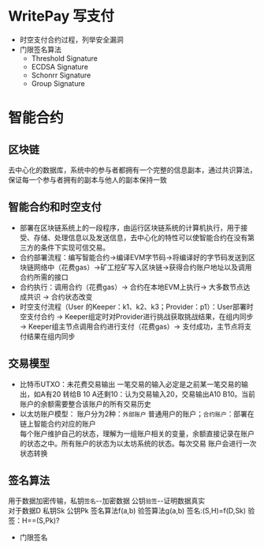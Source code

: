 # WritePay 写支付

+ 时空支付合约过程，列举安全漏洞
+ 门限签名算法 
  + Threshold Signature
  + ECDSA Signature
  + Schonrr Signature
  + Group Signature


# 智能合约

## 区块链
  去中心化的数据库，系统中的参与者都拥有一个完整的信息副本，通过共识算法，保证每一个参与者拥有的副本与他人的副本保持一致

## 智能合约和时空支付
  + 部署在区块链系统上的一段程序，由运行区块链系统的计算机执行，用于接受、存储、处理信息以及发送信息，去中心化的特性可以使智能合约在没有第三方的条件下实现可信交易。
  + 合约部署流程：编写智能合约->编译EVM字节码->将编译好的字节码发送到区块链网络中（花费gas）->矿工挖矿写入区块链->获得合约账户地址以及调用合约所需的接口
  + 合约执行：调用合约（花费gas）-> 合约在本地EVM上执行-> 大多数节点达成共识 -> 合约状态改变
  + 时空支付流程（User 的Keeper：k1、k2、k3；Provider：p1）：User部署时空支付合约 -> Keeper组定时对Provider进行挑战获取挑战结果，在组内同步 -> Keeper组主节点调用合约进行支付（花费gas）-> 支付成功，主节点将支付结果在组内同步

## 交易模型
  + 比特币UTXO：未花费交易输出
    一笔交易的输入必定是之前某一笔交易的输出，如A有20 转给B 10 A还剩10：认为交易输入20，交易输出A10 B10。当前账户的余额需要整合该账户的所有交易历史
  + 以太坊账户模型：
    账户分为2种：`外部账户` 普通用户的账户；`合约账户`：部署在链上智能合约对应的账户  
    每个账户维护自己的状态，理解为一组账户相关的变量，余额直接记录在账户的状态之中。所有账户的状态为以太坊系统的状态。每次交易 账户会进行一次状态转换

## 签名算法
  用于数据加密传输，私钥`签名`--加密数据 公钥`验签`--证明数据真实  
  对于数据D 私钥Sk 公钥Pk 签名算法f(a,b) 验签算法g(a,b)
  签名:(S,H)=f(D,Sk)  验签：H==(S,Pk)?  
  + 门限签名
    